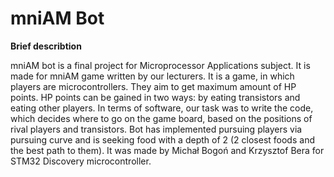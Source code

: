 # mniAM Bot
**Brief describtion** <br/>

mniAM bot is a final project for Microprocessor Applications subject. It is made for mniAM game written by our lecturers. It is a game, in which players are microcontrollers. They aim to get maximum amount of HP points. HP points can be gained in two ways: by eating transistors and eating other players. In terms of software, our task was to write the code, which decides where to go on the game board, based on the positions of rival players and transistors. Bot has implemented pursuing players via pursuing curve and is seeking food with a depth of 2 (2 closest foods and the best path to them). It was made by Michał Bogoń and Krzysztof Bera for STM32 Discovery microcontroller. <br/>

